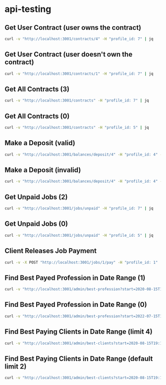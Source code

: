 # api-testing

## Get User Contract (user owns the contract)
```sh
curl -v "http://localhost:3001/contracts/4" -H "profile_id: 7" | jq
```

## Get User Contract (user doesn't own the contract)
```sh
curl -v "http://localhost:3001/contracts/1" -H "profile_id: 7" | jq
```

## Get All Contracts (3)
```sh
curl -v "http://localhost:3001/contracts" -H "profile_id: 7" | jq
```

## Get All Contracts (0)
```sh
curl -v "http://localhost:3001/contracts" -H "profile_id: 5" | jq
```

## Make a Deposit (valid)
```sh
curl -v "http://localhost:3001/balances/deposit/4" -H "profile_id: 4" -H "Content-Type: application/json" -d '{"amount":"5"}' | jq
```

## Make a Deposit (invalid)
```sh
curl -v "http://localhost:3001/balances/deposit/4" -H "profile_id: 4" -H "Content-Type: application/json" -d '{"amount":"5000"}' | jq
```

## Get Unpaid Jobs (2)
```sh
curl -v "http://localhost:3001/jobs/unpaid" -H "profile_id: 7" | jq
```

## Get Unpaid Jobs (0)
```sh
curl -v "http://localhost:3001/jobs/unpaid" -H "profile_id: 5" | jq
```

## Client Releases Job Payment
```sh
curl -v -X POST "http://localhost:3001/jobs/1/pay" -H "profile_id: 1" | jq
```

## Find Best Payed Profession in Date Range (1)
```sh
curl -v "http://localhost:3001/admin/best-profession?start=2020-08-15T19:11:26.737Z&end=2022-08-15T19:11:26.737Z" | jq
```

## Find Best Payed Profession in Date Range (0)
```sh
curl -v "http://localhost:3001/admin/best-profession?start=2022-07-15T19:11:26.737Z&end=2022-08-15T19:11:26.737Z" | jq
```

## Find Best Paying Clients in Date Range (limit 4)
```sh
curl -v "http://localhost:3001/admin/best-clients?start=2020-08-15T19:11:26.737Z&end=2022-08-15T19:11:26.737Z&limit=4" | jq
```

## Find Best Paying Clients in Date Range (default limit 2)
```sh
curl -v "http://localhost:3001/admin/best-clients?start=2020-08-15T19:11:26.737Z&end=2022-08-15T19:11:26.737Z" | jq
```
